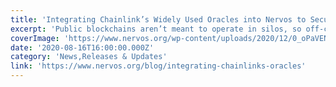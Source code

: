 ```yaml
---
title: 'Integrating Chainlink’s Widely Used Oracles into Nervos to Secure Off-Chain Connectivity'
excerpt: 'Public blockchains aren’t meant to operate in silos, so off-chain connectivity is often one of the most important aspects of a decentralized network. However, integrating with third-party data feeds a'
coverImage: 'https://www.nervos.org/wp-content/uploads/2020/12/0_oPaVENpZpaOQ0RAe.png'
date: '2020-08-16T16:00:00.000Z'
category: 'News,Releases & Updates'
link: 'https://www.nervos.org/blog/integrating-chainlinks-oracles'
---
```


